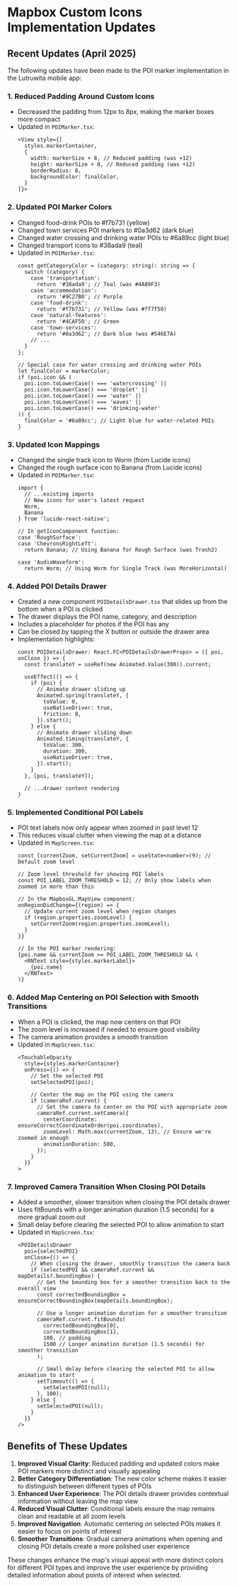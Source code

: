 # Mapbox Custom Icons Implementation Updates

## Recent Updates (April 2025)

The following updates have been made to the POI marker implementation in the Lutruwita mobile app:

### 1. Reduced Padding Around Custom Icons

- Decreased the padding from 12px to 8px, making the marker boxes more compact
- Updated in `POIMarker.tsx`:
  ```tsx
  <View style={[
    styles.markerContainer,
    {
      width: markerSize + 8, // Reduced padding (was +12)
      height: markerSize + 8, // Reduced padding (was +12)
      borderRadius: 8,
      backgroundColor: finalColor,
    }
  ]}>
  ```

### 2. Updated POI Marker Colors

- Changed food-drink POIs to #f7b731 (yellow)
- Changed town services POI markers to #0a3d62 (dark blue)
- Changed water crossing and drinking water POIs to #6a89cc (light blue)
- Changed transport icons to #38ada9 (teal)
- Updated in `POIMarker.tsx`:
  ```tsx
  const getCategoryColor = (category: string): string => {
    switch (category) {
      case 'transportation':
        return '#38ada9'; // Teal (was #4A89F3)
      case 'accommodation':
        return '#9C27B0'; // Purple
      case 'food-drink':
        return '#f7b731'; // Yellow (was #ff7f50)
      case 'natural-features':
        return '#4CAF50'; // Green
      case 'town-services':
        return '#0a3d62'; // Dark blue (was #546E7A)
      // ...
    }
  };
  
  // Special case for water crossing and drinking water POIs
  let finalColor = markerColor;
  if (poi.icon && (
    poi.icon.toLowerCase() === 'watercrossing' || 
    poi.icon.toLowerCase() === 'droplet' || 
    poi.icon.toLowerCase() === 'water' || 
    poi.icon.toLowerCase() === 'waves' || 
    poi.icon.toLowerCase() === 'drinking-water'
  )) {
    finalColor = '#6a89cc'; // Light blue for water-related POIs
  }
  ```

### 3. Updated Icon Mappings

- Changed the single track icon to Worm (from Lucide icons)
- Changed the rough surface icon to Banana (from Lucide icons)
- Updated in `POIMarker.tsx`:
  ```tsx
  import {
    // ...existing imports
    // New icons for user's latest request
    Worm,
    Banana
  } from 'lucide-react-native';
  
  // In getIconComponent function:
  case 'RoughSurface':
  case 'ChevronsRightLeft':
    return Banana; // Using Banana for Rough Surface (was Trash2)
    
  case 'AudioWaveform':
    return Worm; // Using Worm for Single Track (was MoreHorizontal)
  ```

### 4. Added POI Details Drawer

- Created a new component `POIDetailsDrawer.tsx` that slides up from the bottom when a POI is clicked
- The drawer displays the POI name, category, and description
- Includes a placeholder for photos if the POI has any
- Can be closed by tapping the X button or outside the drawer area
- Implementation highlights:
  ```tsx
  const POIDetailsDrawer: React.FC<POIDetailsDrawerProps> = ({ poi, onClose }) => {
    const translateY = useRef(new Animated.Value(300)).current;
  
    useEffect(() => {
      if (poi) {
        // Animate drawer sliding up
        Animated.spring(translateY, {
          toValue: 0,
          useNativeDriver: true,
          friction: 8,
        }).start();
      } else {
        // Animate drawer sliding down
        Animated.timing(translateY, {
          toValue: 300,
          duration: 300,
          useNativeDriver: true,
        }).start();
      }
    }, [poi, translateY]);
    
    // ...drawer content rendering
  }
  ```

### 5. Implemented Conditional POI Labels

- POI text labels now only appear when zoomed in past level 12
- This reduces visual clutter when viewing the map at a distance
- Updated in `MapScreen.tsx`:
  ```tsx
  const [currentZoom, setCurrentZoom] = useState<number>(9); // Default zoom level
  
  // Zoom level threshold for showing POI labels
  const POI_LABEL_ZOOM_THRESHOLD = 12; // Only show labels when zoomed in more than this
  
  // In the MapboxGL.MapView component:
  onRegionDidChange={(region) => {
    // Update current zoom level when region changes
    if (region.properties.zoomLevel) {
      setCurrentZoom(region.properties.zoomLevel);
    }
  }}
  
  // In the POI marker rendering:
  {poi.name && currentZoom >= POI_LABEL_ZOOM_THRESHOLD && (
    <RNText style={styles.markerLabel}>
      {poi.name}
    </RNText>
  )}
  ```

### 6. Added Map Centering on POI Selection with Smooth Transitions

- When a POI is clicked, the map now centers on that POI
- The zoom level is increased if needed to ensure good visibility
- The camera animation provides a smooth transition
- Updated in `MapScreen.tsx`:
  ```tsx
  <TouchableOpacity 
    style={styles.markerContainer}
    onPress={() => {
      // Set the selected POI
      setSelectedPOI(poi);
      
      // Center the map on the POI using the camera
      if (cameraRef.current) {
        // Set the camera to center on the POI with appropriate zoom
        cameraRef.current.setCamera({
          centerCoordinate: ensureCorrectCoordinateOrder(poi.coordinates),
          zoomLevel: Math.max(currentZoom, 13), // Ensure we're zoomed in enough
          animationDuration: 500,
        });
      }
    }}
  >
  ```

### 7. Improved Camera Transition When Closing POI Details

- Added a smoother, slower transition when closing the POI details drawer
- Uses fitBounds with a longer animation duration (1.5 seconds) for a more gradual zoom out
- Small delay before clearing the selected POI to allow animation to start
- Updated in `MapScreen.tsx`:
  ```tsx
  <POIDetailsDrawer 
    poi={selectedPOI} 
    onClose={() => {
      // When closing the drawer, smoothly transition the camera back
      if (selectedPOI && cameraRef.current && mapDetails?.boundingBox) {
        // Get the bounding box for a smoother transition back to the overall view
        const correctedBoundingBox = ensureCorrectBoundingBox(mapDetails.boundingBox);
        
        // Use a longer animation duration for a smoother transition
        cameraRef.current.fitBounds(
          correctedBoundingBox[0],
          correctedBoundingBox[1],
          100, // padding
          1500 // Longer animation duration (1.5 seconds) for smoother transition
        );
        
        // Small delay before clearing the selected POI to allow animation to start
        setTimeout(() => {
          setSelectedPOI(null);
        }, 100);
      } else {
        setSelectedPOI(null);
      }
    }} 
  />
  ```

## Benefits of These Updates

1. **Improved Visual Clarity**: Reduced padding and updated colors make POI markers more distinct and visually appealing
2. **Better Category Differentiation**: The new color scheme makes it easier to distinguish between different types of POIs
3. **Enhanced User Experience**: The POI details drawer provides contextual information without leaving the map view
4. **Reduced Visual Clutter**: Conditional labels ensure the map remains clean and readable at all zoom levels
5. **Improved Navigation**: Automatic centering on selected POIs makes it easier to focus on points of interest
6. **Smoother Transitions**: Gradual camera animations when opening and closing POI details create a more polished user experience

These changes enhance the map's visual appeal with more distinct colors for different POI types and improve the user experience by providing detailed information about points of interest when selected.
